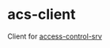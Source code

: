 # acs-client

Client for [access-control-srv](https://github.com/restorecommerce/access-control-srv)